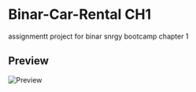# Binar-Car-Rental CH1

assignmentt project for binar snrgy bootcamp chapter 1

## Preview
![Preview](https://github.com/prs3co/binar-car-rental-ch1/blob/main/readme/bcr-ch1.gif)
